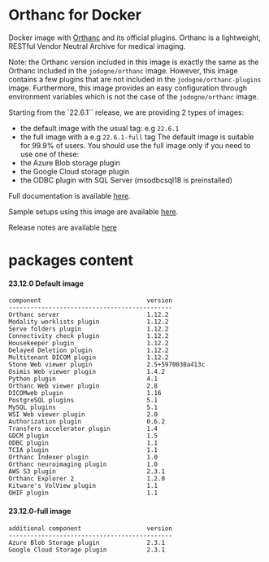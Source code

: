 # Orthanc for Docker
Docker image with [Orthanc](https://www.orthanc-server.com/) and its official plugins. Orthanc is a lightweight, RESTful Vendor Neutral Archive for medical imaging.

Note: the Orthanc version included in this image is exactly the same as the Orthanc included in the `jodogne/orthanc` image.  However,
this image contains a few plugins that are not included in the `jodogne/orthanc-plugins` image.  Furthermore,
this image provides an easy configuration through environment variables which is not the case of the `jodogne/orthanc` image.

Starting from the `22.6.1`` release, we are providing 2 types of images:
  - the default image with the usual tag: e.g `22.6.1`
  - the full image with a e.g `22.6.1-full` tag
The default image is suitable for 99.9% of users.
You should use the full image only if you need to use one of these:
  - the Azure Blob storage plugin
  - the Google Cloud storage plugin
  - the ODBC plugin with SQL Server (msodbcsql18 is preinstalled)

Full documentation is available [here](https://book.orthanc-server.com/users/docker-osimis.html).

Sample setups using this image are available [here](https://bitbucket.org/osimis/orthanc-setup-samples/).

Release notes are available [here](https://github.com/orthanc-server/orthanc-builder/blob/master/release-notes-docker-images.txt)


# packages content

#### 23.12.0 Default image
```
component                             version
---------------------------------------------
Orthanc server                        1.12.2
Modality worklists plugin             1.12.2
Serve folders plugin                  1.12.2
Connectivity check plugin             1.12.2
Housekeeper plugin                    1.12.2
Delayed Deletion plugin               1.12.2
Multitenant DICOM plugin              1.12.2
Stone Web viewer plugin               2.5+5970030a413c
Osimis Web viewer plugin              1.4.2
Python plugin                         4.1
Orthanc Web viewer plugin             2.8
DICOMweb plugin                       1.16
PostgreSQL plugins                    5.1
MySQL plugins                         5.1
WSI Web viewer plugin                 2.0
Authorization plugin                  0.6.2
Transfers accelerator plugin          1.4
GDCM plugin                           1.5
ODBC plugin                           1.1
TCIA plugin                           1.1
Orthanc Indexer plugin                1.0
Orthanc neuroimaging plugin           1.0
AWS S3 plugin                         2.3.1
Orthanc Explorer 2                    1.2.0
Kitware's VolView plugin              1.1
OHIF plugin                           1.1
```

#### 23.12.0-full image 
```
additional component                  version
---------------------------------------------
Azure Blob Storage plugin             2.3.1
Google Cloud Storage plugin           2.3.1
````
